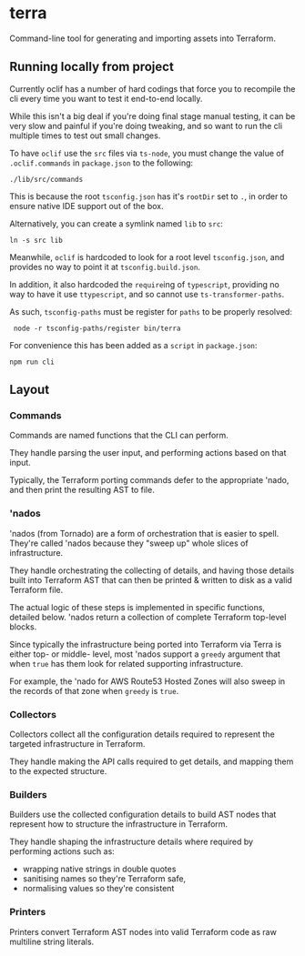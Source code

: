 # terra

Command-line tool for generating and importing assets into Terraform.

## Running locally from project

Currently oclif has a number of hard codings that force you to recompile the cli
every time you want to test it end-to-end locally.

While this isn't a big deal if you're doing final stage manual testing, it can
be very slow and painful if you're doing tweaking, and so want to run the cli
multiple times to test out small changes.

To have `oclif` use the `src` files via `ts-node`, you must change the value of
`.oclif.commands` in `package.json` to the following:

    ./lib/src/commands

This is because the root `tsconfig.json` has it's `rootDir` set to `.`, in order
to ensure native IDE support out of the box.

Alternatively, you can create a symlink named `lib` to `src`:

    ln -s src lib

Meanwhile, `oclif` is hardcoded to look for a root level `tsconfig.json`, and
provides no way to point it at `tsconfig.build.json`.

In addition, it also hardcoded the `require`ing of `typescript`, providing no
way to have it use `ttypescript`, and so cannot use `ts-transformer-paths`.

As such, `tsconfig-paths` must be register for `paths` to be properly resolved:

     node -r tsconfig-paths/register bin/terra

For convenience this has been added as a `script` in `package.json`:

    npm run cli

## Layout

### Commands

Commands are named functions that the CLI can perform.

They handle parsing the user input, and performing actions based on that input.

Typically, the Terraform porting commands defer to the appropriate 'nado, and
then print the resulting AST to file.

### 'nados

'nados (from Tornado) are a form of orchestration that is easier to spell.
They're called 'nados because they "sweep up" whole slices of infrastructure.

They handle orchestrating the collecting of details, and having those details
built into Terraform AST that can then be printed & written to disk as a valid
Terraform file.

The actual logic of these steps is implemented in specific functions, detailed
below. 'nados return a collection of complete Terraform top-level blocks.

Since typically the infrastructure being ported into Terraform via Terra is
either top- or middle- level, most 'nados support a `greedy` argument that when
`true` has them look for related supporting infrastructure.

For example, the 'nado for AWS Route53 Hosted Zones will also sweep in the
records of that zone when `greedy` is `true`.

### Collectors

Collectors collect all the configuration details required to represent the
targeted infrastructure in Terraform.

They handle making the API calls required to get details, and mapping them to
the expected structure.

### Builders

Builders use the collected configuration details to build AST nodes that
represent how to structure the infrastructure in Terraform.

They handle shaping the infrastructure details where required by performing
actions such as:

- wrapping native strings in double quotes
- sanitising names so they're Terraform safe,
- normalising values so they're consistent

### Printers

Printers convert Terraform AST nodes into valid Terraform code as raw multiline
string literals.
